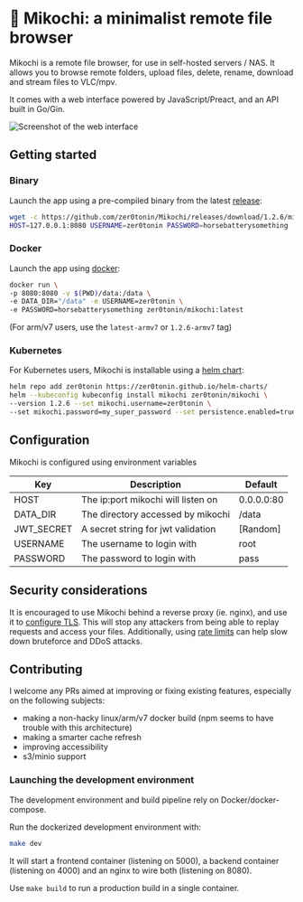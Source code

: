 # 🌱 Mikochi: a minimalist remote file browser

Mikochi is a remote file browser, for use in self-hosted servers / NAS.
It allows you to browse remote folders, upload files, delete, rename, download and stream files to VLC/mpv.

It comes with a web interface powered by JavaScript/Preact, and an API built in Go/Gin.

![Screenshot of the web interface](https://github.com/zer0tonin/Mikochi/blob/main/screenshot.jpg?raw=true)

## Getting started

### Binary

Launch the app using a pre-compiled binary from the latest [release](https://github.com/zer0tonin/Mikochi/releases):

```sh
wget -c https://github.com/zer0tonin/Mikochi/releases/download/1.2.6/mikochi-linux-amd64.tar.gz -O - | tar -xz
HOST=127.0.0.1:8080 USERNAME=zer0tonin PASSWORD=horsebatterysomething ./mikochi
```

### Docker

Launch the app using [docker](https://hub.docker.com/r/zer0tonin/mikochi):

```sh
docker run \
-p 8080:8080 -v $(PWD)/data:/data \
-e DATA_DIR="/data" -e USERNAME=zer0tonin \
-e PASSWORD=horsebatterysomething zer0tonin/mikochi:latest
```

(For arm/v7 users, use the `latest-armv7` or `1.2.6-armv7` tag)

### Kubernetes

For Kubernetes users, Mikochi is installable using a [helm chart](https://artifacthub.io/packages/helm/zer0tonin/mikochi):

```sh
helm repo add zer0tonin https://zer0tonin.github.io/helm-charts/
helm --kubeconfig kubeconfig install mikochi zer0tonin/mikochi \
--version 1.2.6 --set mikochi.username=zer0tonin \
--set mikochi.password=my_super_password --set persistence.enabled=true
```

## Configuration

Mikochi is configured using environment variables

| Key        | Description                        | Default    |
|----------- |------------------------------------|------------|
| HOST       | The ip:port mikochi will listen on | 0.0.0.0:80 |
| DATA_DIR   | The directory accessed by mikochi  | /data      |
| JWT_SECRET | A secret string for jwt validation | [Random]   |
| USERNAME   | The username to login with         | root       |
| PASSWORD   | The password to login with         | pass       |

## Security considerations

It is encouraged to use Mikochi behind a reverse proxy (ie. nginx), and use it to [configure TLS](nginx.org/en/docs/http/configuring_https_servers.html).
This will stop any attackers from being able to replay requests and access your files.
Additionally, using [rate limits](http://nginx.org/en/docs/http/ngx_http_limit_req_module.html) can help slow down bruteforce and DDoS attacks.

## Contributing

I welcome any PRs aimed at improving or fixing existing features, especially on the following subjects:

- making a non-hacky linux/arm/v7 docker build (npm seems to have trouble with this architecture)
- making a smarter cache refresh
- improving accessibility
- s3/minio support

### Launching the development environment

The development environment and build pipeline rely on Docker/docker-compose.

Run the dockerized development environment with:
```sh
make dev
```

It will start a frontend container (listening on 5000), a backend container (listening on 4000) and an nginx to wire both (listening on 8080).

Use `make build` to run a production build in a single container.

